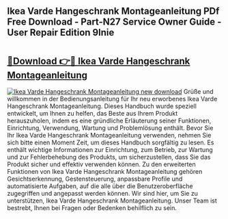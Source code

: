 ## Ikea Varde Hangeschrank Montageanleitung PDf Free Download - Part-N27 Service Owner Guide - User Repair Edition 9lnie

# <h2><a href="http://df8i6p.blite.top/?on=Ikea+Varde+Hangeschrank+Montageanleitung">🔗Download 👉🔴 Ikea Varde Hangeschrank Montageanleitung</a></h2>

[![Ikea Varde Hangeschrank Montageanleitung new download](https://i.imgur.com/lujVjoI.png)](http://df8i6p.blite.top/?on=Ikea+Varde+Hangeschrank+Montageanleitung)
Grüße und willkommen in der Bedienungsanleitung für Ihr neu erworbenes Ikea Varde Hangeschrank Montageanleitung. Dieses Handbuch wurde speziell entwickelt, um Ihnen zu helfen, das Beste aus Ihrem Produkt herauszuholen, indem es eine gründliche Erläuterung seiner Funktionen, Einrichtung, Verwendung, Wartung und Problemlösung enthält. Bevor Sie Ihr Ikea Varde Hangeschrank Montageanleitung verwenden, nehmen Sie sich bitte einen Moment Zeit, um dieses Handbuch sorgfältig zu lesen. Es enthält wichtige Informationen zur Einrichtung, zum Betrieb, zur Wartung und zur Fehlerbehebung des Produkts, um sicherzustellen, dass Sie das Produkt sicher und effektiv verwenden können. Zu den erweiterten Funktionen von Ikea Varde Hangeschrank Montageanleitung gehören Gesichtserkennung, Gestensteuerung, anpassbare Profile und automatisierte Aufgaben, auf die alle über die Benutzeroberfläche zugegriffen und angepasst werden können. Wir sind hier, um Sie zu unterstützen, Ikea Varde Hangeschrank Montageanleitung. Unser Team ist bestrebt, Ihnen bei Fragen oder Bedenken behilflich zu sein.
